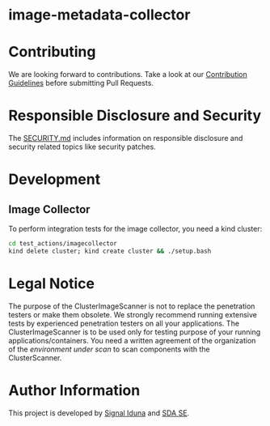 # image-metadata-collector

# Contributing
We are looking forward to contributions. Take a look at our [Contribution Guidelines](CONTRIBUTING.md) before submitting Pull Requests.

# Responsible Disclosure and Security
The [SECURITY.md](SECURITY.md) includes information on responsible disclosure and security related topics like security patches.

# Development
## Image Collector
To perform integration tests for the image collector, you need a kind cluster:
```bash
cd test_actions/imagecollector
kind delete cluster; kind create cluster && ./setup.bash
```

# Legal Notice
The purpose of the ClusterImageScanner is not to replace the penetration testers or make them obsolete. We strongly recommend running extensive tests by experienced penetration testers on all your applications.
The ClusterImageScanner is to be used only for testing purpose of your running applications/containers. You need a written agreement of the organization of the _environment under scan_ to scan components with the ClusterScanner.

# Author Information
This project is developed by [Signal Iduna](https://www.signal-iduna.de) and [SDA SE](https://sda.se/). 
